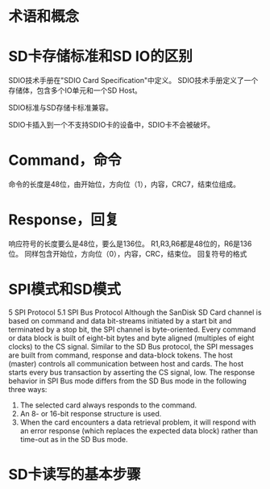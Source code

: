 
# 术语和概念


# SD卡存储标准和SD IO的区别
SDIO技术手册在"SDIO Card Specification"中定义。
SDIO技术手册定义了一个存储体，包含多个IO单元和一个SD Host。

SDIO标准与SD存储卡标准兼容。

SDIO卡插入到一个不支持SDIO卡的设备中，SDIO卡不会被破坏。

# Command，命令
命令的长度是48位，由开始位，方向位（1），内容，CRC7，结束位组成。

# Response，回复
响应符号的长度要么是48位，要么是136位。
R1,R3,R6都是48位的，R6是136位。
同样包含开始位，方向位（0），内容，CRC，结束位。
回复符号的格式

# SPI模式和SD模式

5 SPI Protocol
5.1 SPI Bus Protocol
Although the SanDisk SD Card channel is based on command and data bit-streams initiated by a start bit and terminated by a stop bit, the SPI channel is byte-oriented. Every command or data block is built of eight-bit bytes and byte aligned (multiples of eight clocks) to the CS signal.
Similar to the SD Bus protocol, the SPI messages are built from command, response and data-block tokens. The host (master) controls all communication between host and cards.
The host starts every bus transaction by asserting the CS signal, low.
The response behavior in SPI Bus mode differs from the SD Bus mode in the following three ways:
1. The selected card always responds to the command.
2. An 8- or 16-bit response structure is used.
3. When the card encounters a data retrieval problem, it will respond with an error response (which replaces the expected data block) rather than time-out as in the SD Bus mode.

# SD卡读写的基本步骤

